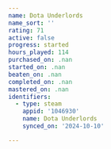 ```yaml
---
name: Dota Underlords
name_sort: ''
rating: 71
active: false
progress: started
hours_played: 114
purchased_on: .nan
started_on: .nan
beaten_on: .nan
completed_on: .nan
mastered_on: .nan
identifiers:
  - type: steam
    appid: '1046930'
    name: Dota Underlords
    synced_on: '2024-10-10'

---
```

